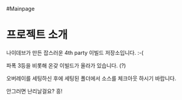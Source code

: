#Mainpage

# 프로젝트 소개 #

나이데브가 만든 잡스러운 4th party 이빌드 저장소입니다. :-(

파폭 3등을 비롯해 온갖 이빌드가 올라가 있습니다. (?)

오버레이를 세팅하신 후에 세팅된 폴더에서 소스를 체크아웃 하시기 바랍니다.

안그러면 난리날걸요? 흥!